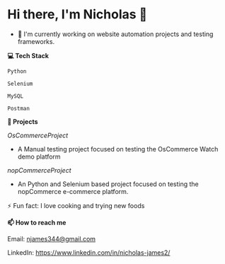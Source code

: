 # Hi there, I'm Nicholas 👋

- 🔭 I'm currently working on website automation projects and testing frameworks.

**💻 Tech Stack**

`Python`

`Selenium`

`MySQL`

`Postman`

**📂 Projects**

*OsCommerceProject*

- A Manual testing project focused on testing the OsCommerce Watch demo platform

*nopCommerceProject*

- An Python and Selenium based project focused on testing the nopCommerce e-commerce platform.



⚡ Fun fact: I love cooking and trying new foods

**📫 How to reach me**

Email: njames344@gmail.com

LinkedIn: https://www.linkedin.com/in/nicholas-james2/

